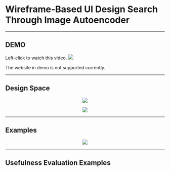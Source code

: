 Wireframe-Based UI Design Search Through Image Autoencoder
============================================================

****
## DEMO
Left-click to watch this video.
[![](https://github.com/fsewae/fse_wae/blob/master/database_img/how.PNG)](https://youtu.be/S9tQZWY1UrY "UI Design Search Demo")

The website in demo is not supported currently.

----------
## Design Space
<p align="center"><img src="https://github.com/fsewae/fse_wae/blob/master/database_img/DesignSpace.png"></p>

<p align="center"><img src="https://github.com/fsewae/fse_wae/blob/master/database_img/database.png"></p>


----------
## Examples
<p align="center"><img src="https://github.com/fsewae/fse_wae/blob/master/database_img/approach_example.png"></p>

----------
## Usefulness Evaluation Examples
